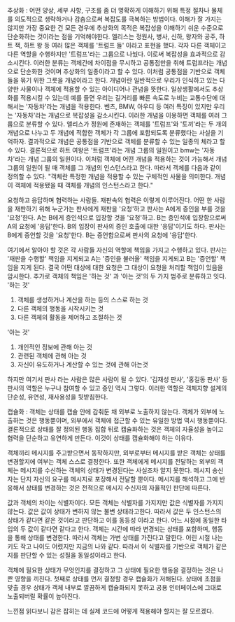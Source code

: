 추상화 : 어떤 양상, 세부 사항, 구조를 좀 더 명확하게 이해하기 위해 특정 절차나 물체를 의도적으로 생략하거나 감춤으로써 복잡도를 극복하는 방법이다. 이해가 잘 가지는 않지만 가장 중요한 건 
모든 경우에 추상화의 목적은 복잡성을 이해하기 쉬운 수준으로 단순화하는 것이라는 점을 기억해야한다.
엘리스는 정원사, 병사, 신하, 왕자와 공주, 하트 잭, 하트 왕 등 여러 많은 객체를 '트럼프 들' 이라고 표현을 했다. 각자 다른 객체이고 다른 역할을 수행하지만 '트럼프'라는 그룹으로 나눴다.
이로써 복잡성을 효과적으로 감소시킨다.
이러한 분류는 객체간에 차이점을 무시하고 공통점만을 취해 트럼프라는 개념으로 단순화한 것이며 추상화의 일종이라고 할 수 있다.
이처럼 공통점을 기반으로 객체들을 묶기 위한 그릇을 개념이라고 한다. 개념이란 일반적으로 우리가 인식하고 있는 다양한 사물이나 객체에 적용할 수 있는 아이디어나 관념을 뜻한다.
일상생활에서도 추상화를 적용시킬 수 있는데 예를 들면 우리는 길거리를 빠른 속도로 누비는 교통수단에 대해서는 '자동차'라는 개념을 적용한다. 벤츠, BMW, 아우디 등 여러 특징이 있지만 우리는 '자동차'라는 개념으로 복잡성을 감소시킨다.
이러한 개념을 이용하면 객체를 여러 그룹으로 분류할 수 있다. 앨리스가 정원에 존재하는 객체를 '트럼프'와 '토끼'라는 두 개의 개념으로 나누고 두 개념에 적합한 객체가 각 그룹에 포함되도록 분류했다는 사실을 기억하자.
결과적으로 개념은 공통점을 기반으로 객체를 분류할 수 있는 일종의 체라고 할 수 있다.
결론적으로 하트 여왕은 '트럼프'라는 개념 그룹의 일원이고 bmw는 '자동차'라는 개념 그룹의 일원이다. 이처럼 객체에 어떤 개념을 적용하는 것이 가능해서 개념 그룹의 일원이 될 때
객체를 그 개념의 인스턴스라고 한다. 따라서 객체를 다음과 같이 정의할 수 있다.
"객체란 특정한 개념을 적용할 수 있는 구체적인 사물을 의미한다. 개념이 객체에 적용됐을 때 객체를 개념의 인스턴스라고 한다."

요청하고 응답하며 협력하는 사람들.
재판속의 협력은 이렇게 이루어진다. 
어떤 한 사람을 재판하기 위해 누군가는 판사에게 재판을 '요청'하고
판사는 A에게 증인을 부를 것을 '요청'한다.
A는 B에게 증인석으로 입장할 것을 '요청'하고.
B는 증인석에 입장함으로써 A의 요청에 '응답'한다.
B의 입장이 판사의 증인 호출에 대한 '응답'이기도 하다.
판사는 B에게 증언할 것을 '요청'한다.
B는 증언함으로써 판사의 요청에 '응답'한다.

여기에서 알아야 할 것은 각 사람들 자신의 역할에 책임을 가지고 수행하고 있다.
판사는 '재판을 수행할' 책임을 지게되고
A는 '증인을 불러올' 책임을 지게되고
B는 '증언할' 책임을 지게 된다. 결국 어떤 대상에 대한 요청은 그 대상이 요청을 처리할 책임이 있음을 암시한다.
추가로 객체의 책임은 '하는 것' 과 '아는 것'의 두 가지 범주로 분류하고 잇다.
'하는 것'
1. 객체를 생성하거나 계산을 하는 등의 스스로 하는 것
2. 다른 객체의 행동을 시작시키는 것
3. 다른 객체의 활동을 제어하고 조절하는 것

'아는 것'
1. 개인적인 정보에 관해 아는 것
2. 관련된 객체에 관해 아는 것
3. 자신이 유도하거나 계산할 수 있는 것에 관해 아는것

하지만 여기서 판사 라는 사람은 많은 사람이 될 수 있다. '김재성 판사', '홍길동 판사' 등 판사의 역할은 누구나 참여할 수 있고
증인 역시 그렇다. 이러한 역할은 객체지향 설계의 단순성, 유연성, 재사용성을 뒷받침한다.



캡슐화 : 객체는 상태를 캡슐 안에 감춰둔 채 외부로 노출하지 않는다. 객체가 외부에 노출하는 것은 행동뿐이며, 외부에서 객체에 접근할 수 있는 유일한 방법 역시 행동뿐이다.
결론적으로 상태를 잘 정의된 행동 집합 뒤로 캡슐화하는 것은 객체의 자율성을 높이고 협력을 단순하고 유연하게 만든다. 이것이 상태를 캡슐화해야 하는 이유다.

객체끼리 메시지를 주고받으면서 동작하지만, 외부로부터 메시지를 받은 객체는 상태를 변경할지에 여부는 객체 스스로 결정한다. 또한 객체에게 메시지를 전달하는 외부의 객체는 메시지를 수신하는 객체의 상태가 변경된다는 사실조차 알지 못한다. 메시지 송신자는 단지 자신의 요구를 메시지로 포장해서 전달할 뿐이다. 메시지를 해석하고 그에 반응해서 상태를 변경하는 것은 전적으로 메시지 수신자의 자율적인 판단에 따른다. 

값과 객체의 차이는 식별자이다. 모든 객체는 식별자를 가지지만 값은 식별자를 가지지 않는다.
값은 값이 상태가 변하지 않는 불변 상태라고한다.
따라서 값은 두 인스턴스의 상태가 같다면 같은 것이라고 판단하고 이를 동등성 이라고 한다. 어느 시점에 동일한 타입의 두 값이 같다면 같다고 한다.
객체는 시간에 따라 변경되는 상태를 포함하며, 행동을 통해 상태를 변경한다. 따라서 객체는 가변 상태를 가진다고 말한다.
어린 시절 나는 키도 작고 나이도 어렸지만 지금의 나와 같다. 따라서 이 식별자를 기반으로 객체가 같은지를 판단할 수 있는 성질을 동일성이라고 한다.

객체에 필요한 상태가 무엇인지를 결정하고 그 상태에 필요한 행동을 결정하는 것은 나쁜 영향을 끼친다.
첫째로 상태를 먼저 결정할 경우 캡슐화가 저해된다. 상태에 초점을 맞출 경우 상태가 객체 내부로 깔끔하게 캡슐화되지 못하고 공용 인터페이스에 그대로 노출되버릴 확률이 높아진다.

느낀점
읽다보니 감은 잡히는 데 실제 코드에 어떻게 적용해야 할지는 잘 모르겠다.
